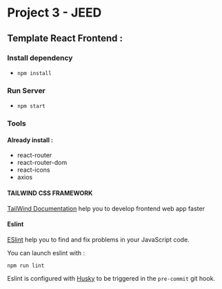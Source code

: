# Project 3 - JEED

## Template React Frontend :

### Install dependency 
- ```npm install```

### Run Server 
- ```npm start```

### Tools

#### Already install :
- react-router
- react-router-dom
- react-icons
- axios

#### TAILWIND CSS FRAMEWORK

[TailWind Documentation](https://v2.tailwindcss.com/docs) help you to develop frontend web app faster

#### Eslint

[ESlint](https://eslint.org/) help you to find and fix problems in your JavaScript code.

You can launch eslint with :
```shell
npm run lint
```

Eslint is configured with [Husky](https://typicode.github.io/husky/#/) to be triggered in the `pre-commit` git hook.
